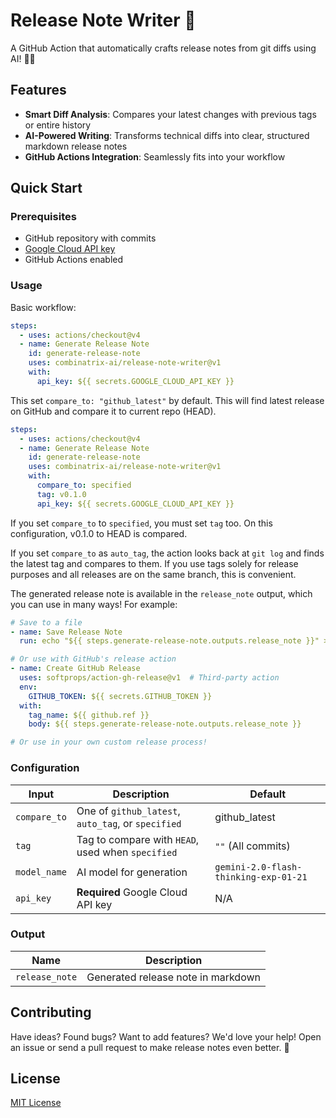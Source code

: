 # Release Note Writer 🚀

A GitHub Action that automatically crafts release notes from git diffs using AI! 🤖✨

## Features

- **Smart Diff Analysis**: Compares your latest changes with previous tags or entire history
- **AI-Powered Writing**: Transforms technical diffs into clear, structured markdown release notes
- **GitHub Actions Integration**: Seamlessly fits into your workflow

## Quick Start

### Prerequisites

- GitHub repository with commits
- [Google Cloud API key](https://cloud.google.com/)
- GitHub Actions enabled

### Usage

Basic workflow:

```yaml
steps:
  - uses: actions/checkout@v4
  - name: Generate Release Note
    id: generate-release-note
    uses: combinatrix-ai/release-note-writer@v1
    with:
      api_key: ${{ secrets.GOOGLE_CLOUD_API_KEY }}
```

This set `compare_to: "github_latest"` by default.
This will find latest release on GitHub and compare it to current repo (HEAD).

```yaml
steps:
  - uses: actions/checkout@v4
  - name: Generate Release Note
    id: generate-release-note
    uses: combinatrix-ai/release-note-writer@v1
    with:
      compare_to: specified
      tag: v0.1.0
      api_key: ${{ secrets.GOOGLE_CLOUD_API_KEY }}
```

If you set `compare_to` to `specified`, you must set `tag` too.
On this configuration, v0.1.0 to HEAD is compared.

If you set `compare_to` as `auto_tag`, the action looks back at `git log` and finds the latest tag and compares to them.
If you use tags solely for release purposes and all releases are on the same branch, this is convenient.

The generated release note is available in the `release_note` output, which you can use in many ways! For example:

```yaml
# Save to a file
- name: Save Release Note
  run: echo "${{ steps.generate-release-note.outputs.release_note }}" > release_note.md

# Or use with GitHub's release action
- name: Create GitHub Release
  uses: softprops/action-gh-release@v1  # Third-party action
  env:
    GITHUB_TOKEN: ${{ secrets.GITHUB_TOKEN }}
  with:
    tag_name: ${{ github.ref }}
    body: ${{ steps.generate-release-note.outputs.release_note }}

# Or use in your own custom release process!
```

### Configuration

| Input | Description | Default |
|-------|-------------|---------|
| `compare_to` | One of `github_latest`, `auto_tag`, or `specified` | github_latest |
| `tag` | Tag to compare with `HEAD`, used when `specified` | `""` (All commits) |
| `model_name` | AI model for generation | `gemini-2.0-flash-thinking-exp-01-21` |
| `api_key` | **Required** Google Cloud API key | N/A |

### Output

| Name | Description |
|------|-------------|
| `release_note` | Generated release note in markdown |

## Contributing

Have ideas? Found bugs? Want to add features? We'd love your help! Open an issue or send a pull request to make release notes even better. 💪

## License

[MIT License](LICENSE)
